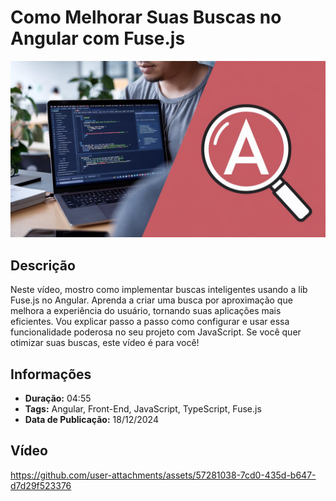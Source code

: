 # Como Melhorar Suas Buscas no Angular com Fuse.js

![Thumbnail](.github/thumbnail.jpeg)

## Descrição

Neste vídeo, mostro como implementar buscas inteligentes usando a lib Fuse.js no Angular. Aprenda a criar uma busca por aproximação que melhora a experiência do usuário, tornando suas aplicações mais eficientes. Vou explicar passo a passo como configurar e usar essa funcionalidade poderosa no seu projeto com JavaScript. Se você quer otimizar suas buscas, este vídeo é para você!

## Informações

- **Duração:** 04:55  
- **Tags:** Angular, Front-End, JavaScript, TypeScript, Fuse.js  
- **Data de Publicação:** 18/12/2024  

## Vídeo

https://github.com/user-attachments/assets/57281038-7cd0-435d-b647-d7d29f523376

